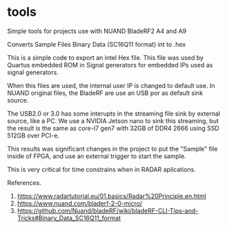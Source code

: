 # tools
Simple tools for projects use with NUAND BladeRF2 A4 and A9

Converts Sample Files Binary Data (SC16Q11 format) int to .hex


This is a simple code to export an intel Hex file. This file was used by Quartus embedded ROM in Signal generators for embedded IPs used as signal generators.

When this files are used, the internal user IP is changed to default use. In NUAND original files, the BladeRF are use an USB por as default sink source.

The USB2.0 or 3.0 has some interupts in the streaming file sink by external source, like a PC. We use a NVIDIA Jetson nano to sink this streaming, but the result is the same as core-I7 gen7 with 32GB of DDR4 2666 using SSD 512GB over PCI-e.

This results was significant changes in the project to put the "Sample" file inside of FPGA, and use an external trigger to start the sample.

This is very critical for time constrains when in RADAR aplications.

References.
1. https://www.radartutorial.eu/01.basics/Radar%20Principle.en.html
2. https://www.nuand.com/bladerf-2-0-micro/
3. https://github.com/Nuand/bladeRF/wiki/bladeRF-CLI-Tips-and-Tricks#Binary_Data_SC16Q11_format
